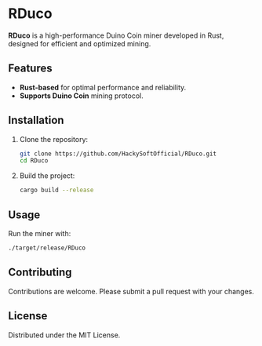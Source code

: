 # RDuco

**RDuco** is a high-performance Duino Coin miner developed in Rust, designed for efficient and optimized mining.

## Features
- **Rust-based** for optimal performance and reliability.
- **Supports Duino Coin** mining protocol.
  
## Installation
1. Clone the repository:
   ```bash
   git clone https://github.com/HackySoftOfficial/RDuco.git
   cd RDuco
   ```
2. Build the project:
   ```bash
   cargo build --release
   ```

## Usage
Run the miner with:
```bash
./target/release/RDuco
```

## Contributing
Contributions are welcome. Please submit a pull request with your changes.

## License
Distributed under the MIT License.

